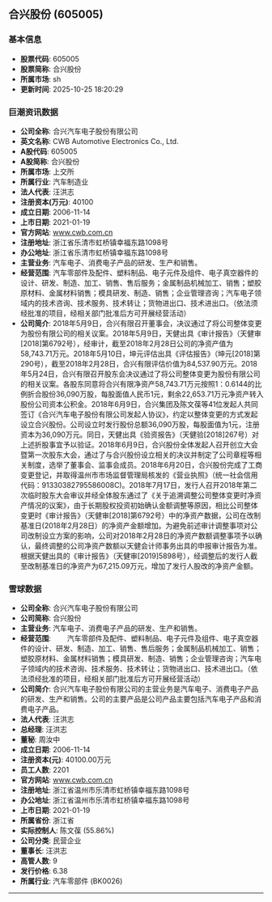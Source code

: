 ## 合兴股份 (605005)

### 基本信息

- **股票代码**: 605005
- **股票简称**: 合兴股份
- **所属市场**: sh
- **更新时间**: 2025-10-25 18:20:29

### 巨潮资讯数据

- **公司全称**: 合兴汽车电子股份有限公司
- **英文名称**: CWB Automotive Electronics Co., Ltd.
- **A股代码**: 605005
- **A股简称**: 合兴股份
- **所属市场**: 上交所
- **所属行业**: 汽车制造业
- **法人代表**: 汪洪志
- **注册资本(万元)**: 40100
- **成立日期**: 2006-11-14
- **上市日期**: 2021-01-19
- **官方网站**: www.cwb.com.cn
- **注册地址**: 浙江省乐清市虹桥镇幸福东路1098号
- **办公地址**: 浙江省乐清市虹桥镇幸福东路1098号
- **主营业务**: 汽车电子、消费电子产品的研发、生产和销售。
- **经营范围**: 汽车零部件及配件、塑料制品、电子元件及组件、电子真空器件的设计、研发、制造、加工、销售、售后服务；金属制品机械加工、销售；塑胶原材料、金属材料销售；模具研发、制造、销售；企业管理咨询；汽车电子领域内的技术咨询、技术服务、技术转让；货物进出口、技术进出口。（依法须经批准的项目，经相关部门批准后方可开展经营活动）
- **公司简介**: 2018年5月9日，合兴有限召开董事会，决议通过了将公司整体变更为股份有限公司的相关议案。2018年5月9日，天健出具《审计报告》（天健审[2018]第6792号），经审计，截至2018年2月28日公司的净资产值为58,743.71万元。2018年5月10日，坤元评估出具《评估报告》（坤元[2018]第290号），截至2018年2月28日，合兴有限评估价值为84,537.90万元。2018年5月24日，合兴有限召开股东会决议通过了将公司整体变更为股份有限公司的相关议案。各股东同意将合兴有限净资产58,743.71万元按照1：0.6144的比例折合股份36,090万股，每股面值人民币1元，剩余22,653.71万元净资产转入股份公司资本公积金。2018年6月9日，合兴集团及陈文葆等41位发起人共同签订《合兴汽车电子股份有限公司发起人协议》，约定以整体变更的方式发起设立合兴股份。公司设立时发行股份总额36,090万股，每股面值为1元，注册资本为36,090万元。同日，天健出具《验资报告》（天健验[2018]267号）对上述折股事宜予以验证。2018年6月9日，合兴股份全体发起人召开创立大会暨第一次股东大会，通过了与合兴股份设立相关的决议并制定了公司章程等相关制度，选举了董事会、监事会成员。2018年6月20日，合兴股份完成了工商变更登记，并取得温州市市场监督管理局核发的《营业执照》（统一社会信用代码：91330382795586008C)。2018年7月17日，发行人召开2018年第二次临时股东大会审议并经全体股东通过了《关于追溯调整公司整体变更时净资产情况的议案》，由于长期股权投资初始确认金额调整等原因，相比公司整体变更时《审计报告》（天健审[2018]第6792号）中的净资产数据，公司在改制基准日(2018年2月28日）的净资产金额增加。为避免前述审计调整事项对公司改制设立方案的影响，公司对2018年2月28日的净资产数额调整事项予以确认，最终调整的公司净资产数额以天健会计师事务出具的申报审计报告为准。根据天健出具的《审计报告》（天健审[2019]5898号），经调整后的发行人截至改制基准日的净资产为67,215.09万元，增加了发行人股改的净资产金额。

### 雪球数据

- **公司全称**: 合兴汽车电子股份有限公司
- **公司简称**: 合兴股份
- **主营业务**: 汽车电子、消费电子产品的研发、生产和销售。
- **经营范围**: 　　汽车零部件及配件、塑料制品、电子元件及组件、电子真空器件的设计、研发、制造、加工、销售、售后服务；金属制品机械加工、销售；塑胶原材料、金属材料销售；模具研发、制造、销售；企业管理咨询；汽车电子领域内的技术咨询、技术服务、技术转让；货物进出口、技术进出口。（依法须经批准的项目，经相关部门批准后方可开展经营活动）
- **公司简介**: 合兴汽车电子股份有限公司的主营业务是汽车电子、消费电子产品的研发、生产和销售。公司的主要产品是公司产品主要包括汽车电子产品和消费电子产品。
- **法人代表**: 汪洪志
- **总经理**: 汪洪志
- **董秘**: 周汝中
- **成立日期**: 2006-11-14
- **注册资本(元)**: 40100.00万元
- **员工人数**: 2201
- **官方网站**: www.cwb.com.cn
- **注册地址**: 浙江省温州市乐清市虹桥镇幸福东路1098号
- **办公地址**: 浙江省温州市乐清市虹桥镇幸福东路1098号
- **上市日期**: 2021-01-19
- **所属省份**: 浙江省
- **实际控制人**: 陈文葆 (55.86%)
- **公司分类**: 民营企业
- **董事长**: 汪洪志
- **高管人数**: 9
- **发行价格**: 6.38
- **所属行业**: 汽车零部件 (BK0026)

---